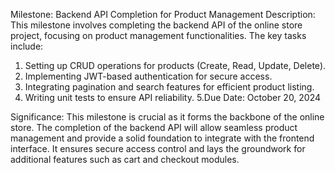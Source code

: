Milestone: Backend API Completion for Product Management
Description: This milestone involves completing the backend API of the online store project, focusing on product management functionalities. The key tasks include:

1. Setting up CRUD operations for products (Create, Read, Update, Delete).
2. Implementing JWT-based authentication for secure access.
3. Integrating pagination and search features for efficient product listing.
4. Writing unit tests to ensure API reliability.
5.Due Date: October 20, 2024

Significance: This milestone is crucial as it forms the backbone of the online store. The completion of the backend API will allow seamless product management and provide a solid foundation to integrate with the frontend interface. It ensures secure access control and lays the groundwork for additional features such as cart and checkout modules.

